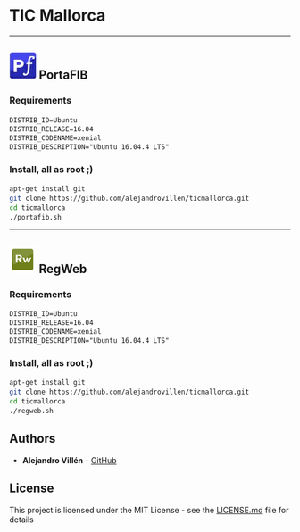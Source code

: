 # TIC Mallorca

---
## ![Logo](https://github.com/GovernIB/maven/raw/binaris/portafib/projectinfo_Attachments/icon.jpg) PortaFIB

### Requirements
```
DISTRIB_ID=Ubuntu
DISTRIB_RELEASE=16.04
DISTRIB_CODENAME=xenial
DISTRIB_DESCRIPTION="Ubuntu 16.04.4 LTS"
```
### Install,  all as root ;)
```sh
apt-get install git
git clone https://github.com/alejandrovillen/ticmallorca.git
cd ticmallorca
./portafib.sh
```

---
## ![Logo](https://github.com/GovernIB/maven/raw/binaris/registre/projectinfo_Attachments/icon.jpg) RegWeb
### Requirements
```
DISTRIB_ID=Ubuntu
DISTRIB_RELEASE=16.04
DISTRIB_CODENAME=xenial
DISTRIB_DESCRIPTION="Ubuntu 16.04.4 LTS"
```
### Install,  all as root ;)
```sh
apt-get install git
git clone https://github.com/alejandrovillen/ticmallorca.git
cd ticmallorca
./regweb.sh
```


## Authors
* **Alejandro Villén** - [GitHub](https://github.com/alejandrovillen)

## License

This project is licensed under the MIT License - see the [LICENSE.md](LICENSE.md) file for details